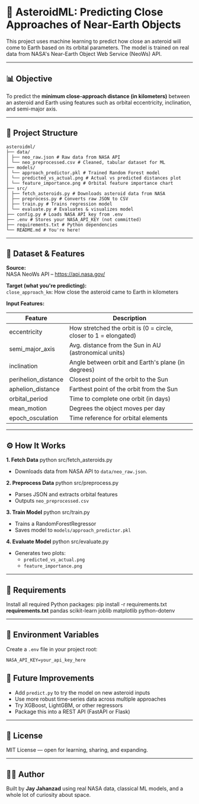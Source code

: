# 🚀 AsteroidML: Predicting Close Approaches of Near-Earth Objects

This project uses machine learning to predict how close an asteroid will come to Earth based on its orbital parameters. The model is trained on real data from NASA's Near-Earth Object Web Service (NeoWs) API.

---

## 📊 Objective

To predict the **minimum close-approach distance (in kilometers)** between an asteroid and Earth using features such as orbital eccentricity, inclination, and semi-major axis.

---

## 📁 Project Structure

```
asteroidml/
├── data/
│ ├── neo_raw.json # Raw data from NASA API
│ └── neo_preprocessed.csv # Cleaned, tabular dataset for ML
├── models/
│ └── approach_predictor.pkl # Trained Random Forest model
│ └── predicted_vs_actual.png # Actual vs predicted distances plot
│ └── feature_importance.png # Orbital feature importance chart
├── src/
│ ├── fetch_asteroids.py # Downloads asteroid data from NASA
│ ├── preprocess.py # Converts raw JSON to CSV
│ ├── train.py # Trains regression model
│ └── evaluate.py # Evaluates & visualizes model
├── config.py # Loads NASA API key from .env
├── .env # Stores your NASA_API_KEY (not committed)
├── requirements.txt # Python dependencies
└── README.md # You're here!
```

---

## 🔭 Dataset & Features

**Source:**  
NASA NeoWs API – https://api.nasa.gov/

**Target (what you're predicting):**  
`close_approach_km`: How close the asteroid came to Earth in kilometers

**Input Features:**

| Feature             | Description                                                      |
| ------------------- | ---------------------------------------------------------------- |
| eccentricity        | How stretched the orbit is (0 = circle, closer to 1 = elongated) |
| semi_major_axis     | Avg. distance from the Sun in AU (astronomical units)            |
| inclination         | Angle between orbit and Earth's plane (in degrees)               |
| perihelion_distance | Closest point of the orbit to the Sun                            |
| aphelion_distance   | Farthest point of the orbit from the Sun                         |
| orbital_period      | Time to complete one orbit (in days)                             |
| mean_motion         | Degrees the object moves per day                                 |
| epoch_osculation    | Time reference for orbital elements                              |

---

## ⚙️ How It Works

**1. Fetch Data**
python src/fetch_asteroids.py

- Downloads data from NASA API to `data/neo_raw.json`.

**2. Preprocess Data**
python src/preprocess.py

- Parses JSON and extracts orbital features
- Outputs `neo_preprocessed.csv`

**3. Train Model**
python src/train.py

- Trains a RandomForestRegressor
- Saves model to `models/approach_predictor.pkl`

**4. Evaluate Model**
python src/evaluate.py

- Generates two plots:
  - `predicted_vs_actual.png`
  - `feature_importance.png`

---

## 🧪 Requirements

Install all required Python packages:
pip install -r requirements.txt
**requirements.txt**
pandas
scikit-learn
joblib
matplotlib
python-dotenv

---

## 🔐 Environment Variables

Create a `.env` file in your project root:

```
NASA_API_KEY=your_api_key_here
```

## 🧠 Future Improvements

- Add `predict.py` to try the model on new asteroid inputs
- Use more robust time-series data across multiple approaches
- Try XGBoost, LightGBM, or other regressors
- Package this into a REST API (FastAPI or Flask)

---

## 📜 License

MIT License — open for learning, sharing, and expanding.

---

## 👨‍🚀 Author

Built by **Jay Jahanzad** using real NASA data, classical ML models, and a whole lot of curiosity about space.
